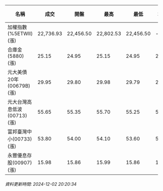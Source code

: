 | 名稱 | 成交 | 開盤 | 最高 | 最低 | 均價 | 成交金額(億) | 昨收 | 漲跌幅 | 漲跌 | 總量 | 昨量 | 振幅 |
| -------- | -------- | -------- | -------- |-------- | -------- | -------- |-------- |-------- |-------- | -------- | -------- |-------- |
|加權指數(%5ETWII) (漲)|22,736.93|22,456.50|22,802.53|22,456.50|-|3,113.14|22,262.50|2.13%|474.43|6,465,929|0|1.55%|
|合庫金(5880) (漲)|25.15|24.95|25.15|24.95|25.09|2.22|24.90|1.00%|0.25|8,849|15,332|0.80%|
|元大美債20年(00679B) (漲)|29.95|29.80|29.98|29.79|29.89|20.10|29.75|0.67%|0.20|67,262|49,014|0.64%|
|元大台灣高息低波(00713) (漲)|55.65|55.35|55.70|55.25|55.58|6.17|54.95|1.27%|0.70|11,107|10,603|0.82%|
|富邦臺灣中小(00733) (漲)|53.80|54.00|54.10|53.60|53.90|0.285|53.25|1.03%|0.55|528|988|0.94%|
|永豐優息存股(00907) (漲)|15.98|15.86|15.99|15.86|15.96|0.262|15.78|1.27%|0.20|1,639|1,384|0.82%|
###### 資料更新時間: 2024-12-02 20:20:34